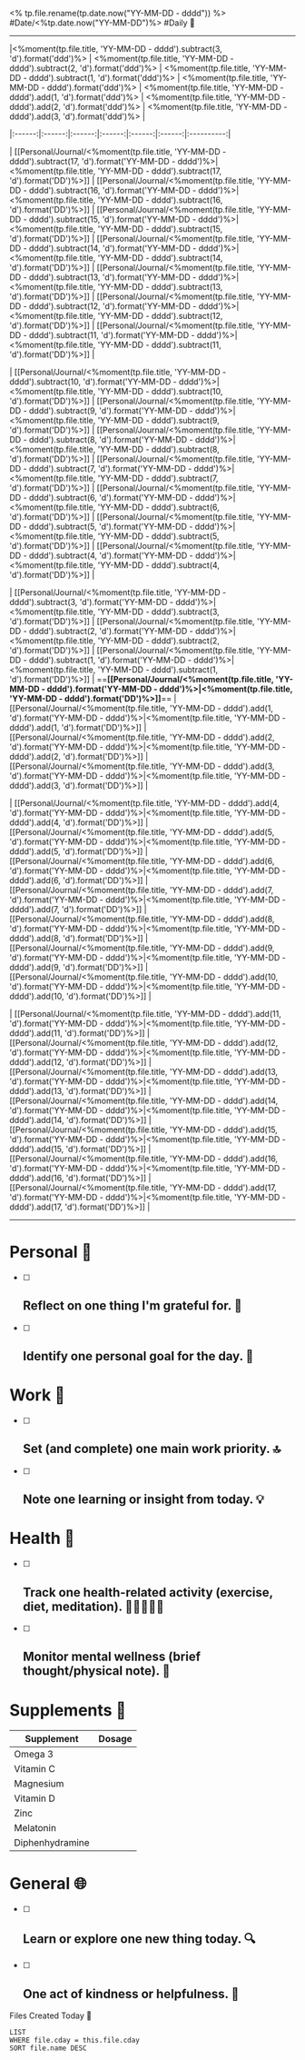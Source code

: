 <% tp.file.rename(tp.date.now("YY-MM-DD - dddd")) %>
#Date/<%tp.date.now("YY-MM-DD")%> #Daily 📅

---
|<%moment(tp.file.title, 'YY-MM-DD - dddd').subtract(3, 'd').format('ddd')%> | <%moment(tp.file.title, 'YY-MM-DD - dddd').subtract(2, 'd').format('ddd')%> | <%moment(tp.file.title, 'YY-MM-DD - dddd').subtract(1, 'd').format('ddd')%> | <%moment(tp.file.title, 'YY-MM-DD - dddd').format('ddd')%> | <%moment(tp.file.title, 'YY-MM-DD - dddd').add(1, 'd').format('ddd')%> | <%moment(tp.file.title, 'YY-MM-DD - dddd').add(2, 'd').format('ddd')%> | <%moment(tp.file.title, 'YY-MM-DD - dddd').add(3, 'd').format('ddd')%> |

|:------:|:------:|:------:|:------:|:------:|:------:|:----------:|

| [[Personal/Journal/<%moment(tp.file.title, 'YY-MM-DD - dddd').subtract(17, 'd').format('YY-MM-DD - dddd')%>\|<%moment(tp.file.title, 'YY-MM-DD - dddd').subtract(17, 'd').format('DD')%>]] | [[Personal/Journal/<%moment(tp.file.title, 'YY-MM-DD - dddd').subtract(16, 'd').format('YY-MM-DD - dddd')%>\|<%moment(tp.file.title, 'YY-MM-DD - dddd').subtract(16, 'd').format('DD')%>]] | [[Personal/Journal/<%moment(tp.file.title, 'YY-MM-DD - dddd').subtract(15, 'd').format('YY-MM-DD - dddd')%>\|<%moment(tp.file.title, 'YY-MM-DD - dddd').subtract(15, 'd').format('DD')%>]] | [[Personal/Journal/<%moment(tp.file.title, 'YY-MM-DD - dddd').subtract(14, 'd').format('YY-MM-DD - dddd')%>\|<%moment(tp.file.title, 'YY-MM-DD - dddd').subtract(14, 'd').format('DD')%>]] | [[Personal/Journal/<%moment(tp.file.title, 'YY-MM-DD - dddd').subtract(13, 'd').format('YY-MM-DD - dddd')%>\|<%moment(tp.file.title, 'YY-MM-DD - dddd').subtract(13, 'd').format('DD')%>]] | [[Personal/Journal/<%moment(tp.file.title, 'YY-MM-DD - dddd').subtract(12, 'd').format('YY-MM-DD - dddd')%>\|<%moment(tp.file.title, 'YY-MM-DD - dddd').subtract(12, 'd').format('DD')%>]] | [[Personal/Journal/<%moment(tp.file.title, 'YY-MM-DD - dddd').subtract(11, 'd').format('YY-MM-DD - dddd')%>\|<%moment(tp.file.title, 'YY-MM-DD - dddd').subtract(11, 'd').format('DD')%>]] |

| [[Personal/Journal/<%moment(tp.file.title, 'YY-MM-DD - dddd').subtract(10, 'd').format('YY-MM-DD - dddd')%>\|<%moment(tp.file.title, 'YY-MM-DD - dddd').subtract(10, 'd').format('DD')%>]] | [[Personal/Journal/<%moment(tp.file.title, 'YY-MM-DD - dddd').subtract(9, 'd').format('YY-MM-DD - dddd')%>\|<%moment(tp.file.title, 'YY-MM-DD - dddd').subtract(9, 'd').format('DD')%>]] | [[Personal/Journal/<%moment(tp.file.title, 'YY-MM-DD - dddd').subtract(8, 'd').format('YY-MM-DD - dddd')%>\|<%moment(tp.file.title, 'YY-MM-DD - dddd').subtract(8, 'd').format('DD')%>]] | [[Personal/Journal/<%moment(tp.file.title, 'YY-MM-DD - dddd').subtract(7, 'd').format('YY-MM-DD - dddd')%>\|<%moment(tp.file.title, 'YY-MM-DD - dddd').subtract(7, 'd').format('DD')%>]] | [[Personal/Journal/<%moment(tp.file.title, 'YY-MM-DD - dddd').subtract(6, 'd').format('YY-MM-DD - dddd')%>\|<%moment(tp.file.title, 'YY-MM-DD - dddd').subtract(6, 'd').format('DD')%>]] | [[Personal/Journal/<%moment(tp.file.title, 'YY-MM-DD - dddd').subtract(5, 'd').format('YY-MM-DD - dddd')%>\|<%moment(tp.file.title, 'YY-MM-DD - dddd').subtract(5, 'd').format('DD')%>]] | [[Personal/Journal/<%moment(tp.file.title, 'YY-MM-DD - dddd').subtract(4, 'd').format('YY-MM-DD - dddd')%>\|<%moment(tp.file.title, 'YY-MM-DD - dddd').subtract(4, 'd').format('DD')%>]] |

| [[Personal/Journal/<%moment(tp.file.title, 'YY-MM-DD - dddd').subtract(3, 'd').format('YY-MM-DD - dddd')%>\|<%moment(tp.file.title, 'YY-MM-DD - dddd').subtract(3, 'd').format('DD')%>]] | [[Personal/Journal/<%moment(tp.file.title, 'YY-MM-DD - dddd').subtract(2, 'd').format('YY-MM-DD - dddd')%>\|<%moment(tp.file.title, 'YY-MM-DD - dddd').subtract(2, 'd').format('DD')%>]] | [[Personal/Journal/<%moment(tp.file.title, 'YY-MM-DD - dddd').subtract(1, 'd').format('YY-MM-DD - dddd')%>\|<%moment(tp.file.title, 'YY-MM-DD - dddd').subtract(1, 'd').format('DD')%>]] | ==**[[Personal/Journal/<%moment(tp.file.title, 'YY-MM-DD - dddd').format('YY-MM-DD - dddd')%>\|<%moment(tp.file.title, 'YY-MM-DD - dddd').format('DD')%>]]**== | [[Personal/Journal/<%moment(tp.file.title, 'YY-MM-DD - dddd').add(1, 'd').format('YY-MM-DD - dddd')%>\|<%moment(tp.file.title, 'YY-MM-DD - dddd').add(1, 'd').format('DD')%>]] | [[Personal/Journal/<%moment(tp.file.title, 'YY-MM-DD - dddd').add(2, 'd').format('YY-MM-DD - dddd')%>\|<%moment(tp.file.title, 'YY-MM-DD - dddd').add(2, 'd').format('DD')%>]] | [[Personal/Journal/<%moment(tp.file.title, 'YY-MM-DD - dddd').add(3, 'd').format('YY-MM-DD - dddd')%>\|<%moment(tp.file.title, 'YY-MM-DD - dddd').add(3, 'd').format('DD')%>]] |

| [[Personal/Journal/<%moment(tp.file.title, 'YY-MM-DD - dddd').add(4, 'd').format('YY-MM-DD - dddd')%>\|<%moment(tp.file.title, 'YY-MM-DD - dddd').add(4, 'd').format('DD')%>]] | [[Personal/Journal/<%moment(tp.file.title, 'YY-MM-DD - dddd').add(5, 'd').format('YY-MM-DD - dddd')%>\|<%moment(tp.file.title, 'YY-MM-DD - dddd').add(5, 'd').format('DD')%>]] | [[Personal/Journal/<%moment(tp.file.title, 'YY-MM-DD - dddd').add(6, 'd').format('YY-MM-DD - dddd')%>\|<%moment(tp.file.title, 'YY-MM-DD - dddd').add(6, 'd').format('DD')%>]] | [[Personal/Journal/<%moment(tp.file.title, 'YY-MM-DD - dddd').add(7, 'd').format('YY-MM-DD - dddd')%>\|<%moment(tp.file.title, 'YY-MM-DD - dddd').add(7, 'd').format('DD')%>]] | [[Personal/Journal/<%moment(tp.file.title, 'YY-MM-DD - dddd').add(8, 'd').format('YY-MM-DD - dddd')%>\|<%moment(tp.file.title, 'YY-MM-DD - dddd').add(8, 'd').format('DD')%>]] | [[Personal/Journal/<%moment(tp.file.title, 'YY-MM-DD - dddd').add(9, 'd').format('YY-MM-DD - dddd')%>\|<%moment(tp.file.title, 'YY-MM-DD - dddd').add(9, 'd').format('DD')%>]] | [[Personal/Journal/<%moment(tp.file.title, 'YY-MM-DD - dddd').add(10, 'd').format('YY-MM-DD - dddd')%>\|<%moment(tp.file.title, 'YY-MM-DD - dddd').add(10, 'd').format('DD')%>]] |

| [[Personal/Journal/<%moment(tp.file.title, 'YY-MM-DD - dddd').add(11, 'd').format('YY-MM-DD - dddd')%>\|<%moment(tp.file.title, 'YY-MM-DD - dddd').add(11, 'd').format('DD')%>]] | [[Personal/Journal/<%moment(tp.file.title, 'YY-MM-DD - dddd').add(12, 'd').format('YY-MM-DD - dddd')%>\|<%moment(tp.file.title, 'YY-MM-DD - dddd').add(12, 'd').format('DD')%>]] | [[Personal/Journal/<%moment(tp.file.title, 'YY-MM-DD - dddd').add(13, 'd').format('YY-MM-DD - dddd')%>\|<%moment(tp.file.title, 'YY-MM-DD - dddd').add(13, 'd').format('DD')%>]] | [[Personal/Journal/<%moment(tp.file.title, 'YY-MM-DD - dddd').add(14, 'd').format('YY-MM-DD - dddd')%>\|<%moment(tp.file.title, 'YY-MM-DD - dddd').add(14, 'd').format('DD')%>]] | [[Personal/Journal/<%moment(tp.file.title, 'YY-MM-DD - dddd').add(15, 'd').format('YY-MM-DD - dddd')%>\|<%moment(tp.file.title, 'YY-MM-DD - dddd').add(15, 'd').format('DD')%>]] | [[Personal/Journal/<%moment(tp.file.title, 'YY-MM-DD - dddd').add(16, 'd').format('YY-MM-DD - dddd')%>\|<%moment(tp.file.title, 'YY-MM-DD - dddd').add(16, 'd').format('DD')%>]] | [[Personal/Journal/<%moment(tp.file.title, 'YY-MM-DD - dddd').add(17, 'd').format('YY-MM-DD - dddd')%>\|<%moment(tp.file.title, 'YY-MM-DD - dddd').add(17, 'd').format('DD')%>]] |

--- 
# Personal 👤
- [ ] Reflect on one thing I'm grateful for. 🌟
	- 
- [ ] Identify one personal goal for the day. 🎯
	- 

# Work 💼
- [ ] Set (and complete) one main work priority. 🔝
	- 
- [ ] Note one learning or insight from today. 💡
	- 

# Health 🍏
- [ ] Track one health-related activity (exercise, diet, meditation). 🏃‍♂️🥗🧘‍♀️
	- 
- [ ] Monitor mental wellness (brief thought/physical note). 🧠
	- 

# Supplements 💊

| Supplement | Dosage |
| ---- | ---- |
| Omega 3 |  |
| Vitamin C |  |
| Magnesium |  |
| Vitamin D |  |
| Zinc |  |
| Melatonin |  |
| Diphenhydramine |  |

# General 🌐
- [ ] Learn or explore one new thing today. 🔍
	- 
- [ ] One act of kindness or helpfulness. 💖
	- 

Files Created Today 📁
```dataview
LIST 
WHERE file.cday = this.file.cday
SORT file.name DESC
```
